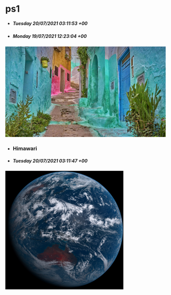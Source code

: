 # ps1


- ##### Tuesday 20/07/2021 03:11:53 +00
- ##### Monday 19/07/2021 12:23:04 +00
<img src="BingWallpaper/latest.jpg" width="700" height="auto" title="👉  BingWallpaper  👈">

- ### Himawari 
- ##### Tuesday 20/07/2021 03:11:47 +00
<img src="Himawari/latest.jpg" width="auto" height="371" title="👉  Himawari  👈">

